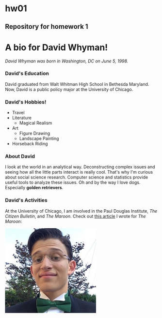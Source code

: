 # hw01
Repository for homework 1
------------------------------
# A bio for David Whyman!
 
*David Whyman was born in Washington, DC on June 5, 1998.*

### David's Education
David graduated from Walt Whitman High School in Bethesda Maryland. Now, David is a public policy major at the University of Chicago.

### David's Hobbies!
* Travel
* Literature
  * Magical Realism
* Art
   * Figure Drawing
   * Landscape Painting
* Horseback Riding 

### About David
I look at the world in an analytical way. Deconstructing complex issues and seeing how all the little parts interact is really cool. That's why I'm curious about social science research. Computer science and statistics provide useful tools to analyze these issues. Oh and by the way I love dogs. Especially **golden retrievers**.

### David's Activities
At the University of Chicago, I am involved in the Paul Douglas Institute, *The Citizen Bulletin*, and *The Maroon*. Check out [this article](https://www.chicagomaroon.com/article/2018/3/30/preckwinkle-talks-soda-tax-criminal-justice/) I wrote for *The Maroon*:



<img style="float:left;transform: rotate(0deg); width:300px" src="https://github.com/whymand/myrepo/blob/master/Biopic.jpg" />


 
 
 
 




